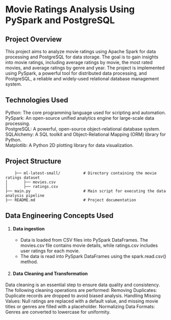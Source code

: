 # Movie Ratings Analysis Using PySpark and PostgreSQL #

## Project Overview ##
  This project aims to analyze movie ratings using Apache Spark for data processing and PostgreSQL for data storage. 
  The goal is to gain insights into movie ratings, including average ratings by movie, the most rated movies, and average ratings by genre and year. 
  The project is implemented using PySpark, a powerful tool for distributed data processing, and PostgreSQL, a reliable and widely-used relational database management system.

## Technologies Used ##
  
  Python: The core programming language used for scripting and automation. <br>
  PySpark: An open-source unified analytics engine for large-scale data processing. <br>
  PostgreSQL: A powerful, open-source object-relational database system. <br>
  SQLAlchemy: A SQL toolkit and Object-Relational Mapping (ORM) library for Python. <br>
  Matplotlib: A Python 2D plotting library for data visualization. <br>

## Project Structure ##
  ```├── data/
      ├── ml-latest-small/          # Directory containing the movie ratings dataset
  │       ├── movies.csv
  │       ├── ratings.csv
  ├── main.py                       # Main script for executing the data analysis pipeline
  ├── README.md                     # Project documentation
```
## Data Engineering Concepts Used ##
1. #### Data ingestion ####
    - Data is loaded from CSV files into PySpark DataFrames. The movies.csv file contains movie details, while ratings.csv includes user ratings for each movie.
    - The data is read into PySpark DataFrames using the spark.read.csv() method. <br>

2. #### Data Cleaning and Transformation ####
Data cleaning is an essential step to ensure data quality and consistency. The following cleaning operations are performed:
Removing Duplicates: Duplicate records are dropped to avoid biased analysis.
Handling Missing Values: Null ratings are replaced with a default value, and missing movie titles or genres are filled with a placeholder.
Normalizing Data Formats: Genres are converted to lowercase for uniformity.

